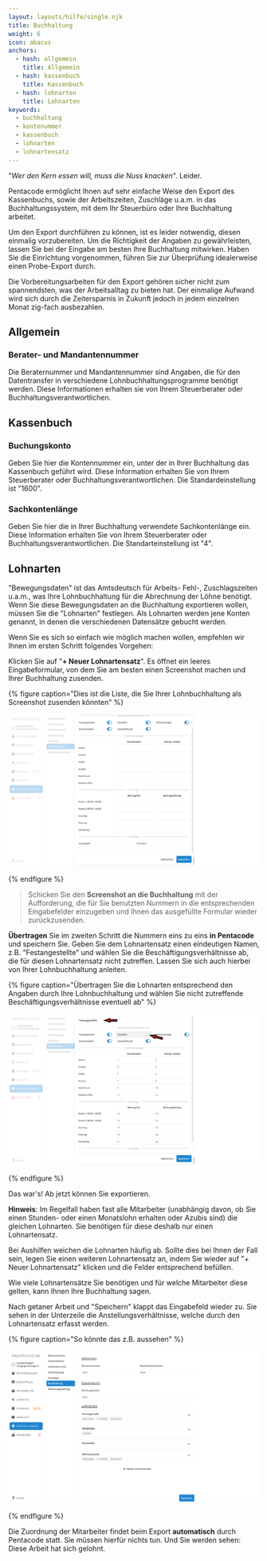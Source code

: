 ```yaml
---
layout: layouts/hilfe/single.njk
title: Buchhaltung
weight: 6
icon: abacus
anchors:
  - hash: allgemein
    title: Allgemein
  - hash: kassenbuch
    title: Kassenbuch
  - hash: lohnarten
    title: Lohnarten
keywords:
  - buchhaltung
  - kontonummer
  - kassenbuch
  - lohnarten
  - lohnartensatz
---
```


"_Wer den Kern essen will, muss die Nuss knacken_". Leider.

Pentacode ermöglicht Ihnen auf sehr einfache Weise den Export des Kassenbuchs, sowie der Arbeitszeiten, Zuschläge u.a.m. in das Buchhaltungssystem, mit dem Ihr Steuerbüro oder Ihre Buchhaltung arbeitet.

Um den Export durchführen zu können, ist es leider notwendig, diesen einmalig vorzubereiten. Um die Richtigkeit der Angaben zu gewährleisten, lassen Sie bei der Eingabe am besten Ihre Buchhaltung mitwirken. Haben Sie die Einrichtung vorgenommen, führen Sie zur Überprüfung idealerweise einen Probe-Export durch.

Die Vorbereitungsarbeiten für den Export gehören sicher nicht zum spannendsten, was der Arbeitsalltag zu bieten hat. Der einmalige Aufwand wird sich durch die Zeitersparnis in Zukunft jedoch in jedem einzelnen Monat zig-fach ausbezahlen.

## Allgemein

### Berater- und Mandantennummer

Die Beraternummer und Mandantennummer sind Angaben, die für den Datentransfer in verschiedene Lohnbuchhaltungsprogramme
benötigt werden. Diese Informationen erhalten sie von Ihrem Steuerberater oder Buchhaltungsverantwortlichen.

## Kassenbuch

### Buchungskonto

Geben Sie hier die Kontennummer ein, unter der in Ihrer Buchhaltung das Kassenbuch geführt wird. Diese Information erhalten Sie von Ihrem Steuerberater oder Buchhaltungsverantwortlichen. Die Standardeinstellung ist "1600".

### Sachkontenlänge

Geben Sie hier die in Ihrer Buchhaltung verwendete Sachkontenlänge ein. Diese Information erhalten Sie von Ihrem Steuerberater oder Buchhaltungsverantwortlichen. Die Standarteinstellung ist "4".

## Lohnarten

"Bewegungsdaten" ist das Amtsdeutsch für Arbeits- Fehl-, Zuschlagszeiten u.a.m., was Ihre Lohnbuchhaltung für die Abrechnung der Löhne benötigt. Wenn Sie diese Bewegungsdaten an die Buchhaltung exportieren wollen, müssen Sie die "Lohnarten" festlegen. Als Lohnarten werden jene Konten genannt, in denen die verschiedenen Datensätze gebucht werden.

Wenn Sie es sich so einfach wie möglich machen wollen, empfehlen wir Ihnen im ersten Schritt folgendes Vorgehen:

Klicken Sie auf "**+ Neuer Lohnartensatz**". Es öffnet ein leeres Eingabeformular, von dem Sie am besten einen Screenshot machen und Ihrer Buchhaltung zusenden.

{% figure caption="Dies ist die Liste, die Sie Ihrer Lohnbuchhaltung als Screenshot zusenden könnten" %}

![](/uploads/lohnarten-stb.png)

{% endfigure %}

> Schicken Sie den **Screenshot an die Buchhaltung** mit der Aufforderung, die für Sie benutzten Nummern in die entsprechenden Eingabefelder einzugeben und Ihnen das ausgefüllte Formular wieder zurückzusenden.

**Übertragen** Sie im zweiten Schritt die Nummern eins zu eins **in Pentacode** und speichern Sie. Geben Sie dem Lohnartensatz einen eindeutigen Namen, z.B. "Festangestellte" und wählen Sie die Beschäftigungsverhältnisse ab, die für diesen Lohnartensatz nicht zutreffen. Lassen Sie sich auch hierbei von Ihrer Lohnbuchhaltung anleiten.

{% figure caption="Übertragen Sie die Lohnarten entsprechend den Angaben durch Ihre Lohnbuchhaltung und wählen Sie nicht zutreffende Beschäftigungsverhältnisse eventuell ab" %}

![](/uploads/lohnarten.png)

{% endfigure %}

Das war's! Ab jetzt können Sie exportieren.

**Hinweis**: Im Regelfall haben fast alle Mitarbeiter (unabhängig davon, ob Sie einen Stunden- oder einen Monatslohn erhalten oder Azubis sind) die gleichen Lohnarten. Sie benötigen für diese deshalb nur einen Lohnartensatz.

Bei Aushilfen weichen die Lohnarten häufig ab. Sollte dies bei Ihnen der Fall sein, legen Sie einen weiteren Lohnartensatz an, indem Sie wieder auf "+ Neuer Lohnartensatz" klicken und die Felder entsprechend befüllen.

Wie viele Lohnartensätze Sie benötigen und für welche Mitarbeiter diese gelten, kann Ihnen Ihre Buchhaltung sagen.

Nach getaner Arbeit und "Speichern" klappt das Eingabefeld wieder zu. Sie sehen in der Unterzeile die Anstellungsverhältnisse, welche durch den Lohnartensatz erfasst werden.

{% figure caption="So könnte das z.B. aussehen" %}

![](/uploads/lohnarten2.png)

{% endfigure %}

Die Zuordnung der Mitarbeiter findet beim Export **automatisch** durch Pentacode statt. Sie müssen hierfür nichts tun. Und Sie werden sehen: Diese Arbeit hat sich gelohnt.
